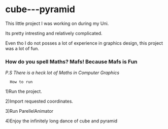 # cube---pyramid

This little project I was working on during my Uni. <p> Its pretty intresting and relatively complicated. <p> Even tho I do not posses a lot of experience in graphics design, this project was a lot of fun. <p> <h3> How do you spell Maths? Mafs! Because Mafs is Fun </h3> <i> P.S There is a heck lot of Maths in Computer Graphics </i>

      How to run
1)Run the project.
<p> 2)Import requested coordinates.
<p> 3)Run ParellelAnimator
<p> 4)Enjoy the infinitely long dance of cube and pyramid

